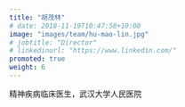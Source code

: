 ```yaml
---
title: "胡茂林"
# date: 2018-11-19T10:47:58+10:00
image: "images/team/hu-mao-lin.jpg"
# jobtitle: "Director"
# linkedinurl: "https://www.linkedin.com/"
promoted: true
weight: 6
---
```


精神疾病临床医生，武汉大学人民医院
